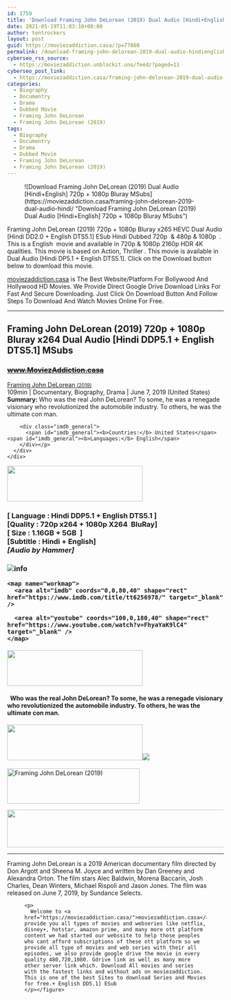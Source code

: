 ```yaml
---
id: 1759
title: 'Download Framing John DeLorean (2019) Dual Audio [Hindi+English] 720p + 1080p Bluray MSubs'
date: 2021-05-19T11:03:18+00:00
author: tentrockers
layout: post
guid: https://moviezaddiction.casa/?p=77860
permalink: /download-framing-john-delorean-2019-dual-audio-hindienglish-720p-1080p-bluray-msubs/
cyberseo_rss_source:
  - https://moviezaddiction.unblockit.uno/feed/?paged=11
cyberseo_post_link:
  - https://moviezaddiction.casa/framing-john-delorean-2019-dual-audio-hindi/
categories:
  - Biography
  - Documentry
  - Drama
  - Dubbed Movie
  - Framing John DeLorean
  - Framing John DeLorean (2019)
tags:
  - Biography
  - Documentry
  - Drama
  - Dubbed Movie
  - Framing John DeLorean
  - Framing John DeLorean (2019)
---
```

<figure class="entry-thumbnail">![Download Framing John DeLorean (2019) Dual Audio [Hindi+English] 720p + 1080p Bluray MSubs](https://moviezaddiction.casa/framing-john-delorean-2019-dual-audio-hindi/ "Download Framing John DeLorean (2019) Dual Audio [Hindi+English] 720p + 1080p Bluray MSubs")  
</figure> 

<span>Framing John DeLorean (2019) 720p + 1080p Bluray x265 HEVC Dual Audio [Hindi DD2.0 + English DTS5.1] ESub Hindi Dubbed 720p&nbsp; & 480p & 1080p&nbsp; . This is a English&nbsp; movie and available in 720p & 1080p 2160p HDR 4K qualities. This movie is based on Action, Thriller . This movie is available in Dual Audio [Hindi DP5.1 + English DTS5.1]. Click on the Download button below to download this movie.</span>

<div class="entry clearfix">
  <p>
    <a href="https://moviezaddiction.casa">moviezaddiction.casa</a> is The Best Website/Platform For Bollywood And Hollywood HD Movies. We Provide Direct Google Drive Download Links For Fast And Secure Downloading. Just Click On Download Button And Follow Steps To Download And Watch Movies Online For Free.
  </p>
  
  <hr />
</div>

## <span>Framing John DeLorean (2019) 720p + 1080p Bluray x264 Dual Audio [Hindi DDP5.1 + English DTS5.1] MSubs</span>

### <span>~~www.MoviezAddiction.casa~~ </p> 

<div class="imdb_container">
  <div>
    <div class="imdb_dark">
      <div class="imdb_right">
        <span id="movie_title"><a href="https://www.imdb.com/title/tt6256978" target="_blank" rel="noopener">Framing John DeLorean<small> (2019)</small></a></span><br /> <span id="genres">109min | Documentary, Biography, Drama | June 7, 2019 (United States)</span> <span id="summary"><b>Summary: </b>Who was the real John DeLorean? To some, he was a renegade visionary who revolutionized the automobile industry. To others, he was the ultimate con man.</span></p> 
        
        <div class="imdb_general">
          <span id="imdb_general"><b>Countries:</b> United States</span><span id="imdb_general"><b>Languages:</b> English</span>
        </div></p>
      </div>
    </div>
  </div>
</div>

<p>
  </span><img loading="lazy" class="aligncenter" src="https://moviezaddiction.casa/wp-content/uploads/2018/02/Media-Info.png?zoom=0.8099999785423279&resize=315%2C83&ssl=1" width="315" height="83" /></h3> 
  
  <h3 class="firstHeading">
    <span><span><strong>[ Language : Hindi DDP5.1 + English DTS5.1</strong>&nbsp;]</span><br /><span>[Quality : 720p x264 + 1080p X264&nbsp; BluRay]</span><br /><span>[ Size : 1.16GB + 5GB&nbsp; ]</span><br /><span>[Subtitle : Hindi + English]<br /><em>[Audio by Hammer</em><em>]</em></span></span>
  </h3>
  
  <h3 class="firstHeading">
    <img src="https://i.imgur.com/AusysgD.png" alt="info" usemap="#workmap" /> </p> 
    
    <map name="workmap">
      <area alt="imdb" coords="0,0,80,40" shape="rect" href="https://www.imdb.com/title/tt6256978/" target="_blank" />
      
      <area alt="youtube" coords="100,0,180,40" shape="rect" href="https://www.youtube.com/watch?v=FhyaYaK9lC4" target="_blank" />
    </map>
  </h3>
  
  <h4>
    <img loading="lazy" class="aligncenter" src="https://moviezaddiction.casa//wp-content/uploads/2018/02/Plot.jpeg?zoom=0.8099999785423279&resize=315%2C83&ssl=1" width="315" height="83" />
  </h4>
  
  <h4>
    <span>&nbsp; Who was the real John DeLorean? To some, he was a renegade visionary who revolutionized the automobile industry. To others, he was the ultimate con man.</span>
  </h4>
  
  <div class="wp-block-image">
    <h4 class="aligncenter">
      <img loading="lazy" class="aligncenter" src="https://moviezaddiction.casa/wp-content/uploads/2018/02/Screenshots-Button.png?zoom=0.8099999785423279&resize=315%2C83&ssl=1" width="315" height="83" /><img src="https://1.bp.blogspot.com/-BA4SeZ6dKBE/YKTuCWx8RtI/AAAAAAAAAAo/37qTxhd6rHgYswrV2P3uqgO4kJkDZ6q0QCLcBGAsYHQ/s16000/Framing%2BJohn%2BDeLorean%2B%25282019%2529%2B720p%2BBluray%2Bx264%2BDual%2BAudio%2B%255B%2BHindi%2BHE-AAC5.1%2B%252B%2BEnglish%2BHE-AAC5.1%2B%255D%2BMSubs%2B%255BWww.MoviezAddiction.casa%255D_s.jpg" />
    </h4>
  </div>
  
  <p>
    <img loading="lazy" class="aligncenter" src="https://moviezaddiction.casa//wp-content/uploads/2018/02/Download-Button-1.png?zoom=0.8099999785423279&resize=300%2C80&ssl=1" alt="Framing John DeLorean (2019)" width="308" height="82" />
  </p>
  
  <p>
    <img loading="lazy" class="aligncenter" src="https://moviezaddiction.casa//wp-content/uploads/2017/11/cooltext264331638999588.gif" width="675" height="88" />
  </p>
  
  <hr />
  
  <p>
    Framing John DeLorean is a 2019 American documentary film directed by Don Argott and Sheena M. Joyce and written by Dan Greeney and Alexandra Orton. The film stars Alec Baldwin, Morena Baccarin, Josh Charles, Dean Winters, Michael Rispoli and Jason Jones. The film was released on June 7, 2019, by Sundance Selects.
  </p>
  
  <div class="wp-block-image">
    <figure class="aligncenter"> <figure class="aligncenter"></figure> 
    
    <p>
      Welcome to <a href="https://moviezaddiction.casa/">moviezaddiction.casa</a>&nbsp;we provide you all types of movies and webseries like netflix, disney+, hotstar, amazon prime, and many more ott platform content we had started our webssite to help those peoples who cant afford subscriptions of these ott platform so we provide all type of movies and web series with their all episodes, we also provide google drive the movie in every quality 480,720,1080. Gdrive link as well as many more other server link which. Download All movies and series with the fastest links and without ads on moviezaddiction. This is one of the best Sites to download Series and Movies for free.+ English DD5.1] ESub
    </p></figure>
  </div>